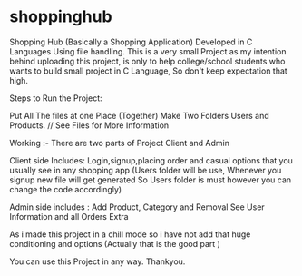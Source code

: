 # shoppinghub
Shopping Hub (Basically a Shopping Application) Developed in C Languages Using file handling. This is a very small Project as my intention behind uploading this project, is only to help college/school students who wants to build small project in C Language, So don't keep expectation that high.

Steps to Run the Project:

Put All The files at one Place (Together)
Make Two Folders Users and Products. // See Files for More Information

Working :-
There are two parts of Project 
Client and Admin

Client side Includes: Login,signup,placing order and casual options that you usually see in any shopping app (Users folder will be use, Whenever you signup new file will get generated So Users folder is must however you can change the code accordingly)

Admin side includes : Add Product, Category and Removal See User Information and all Orders Extra

As i made this project in a chill mode so i have not add that huge conditioning and options (Actually that is the good part )

You can use this Project in any way.
Thankyou.
